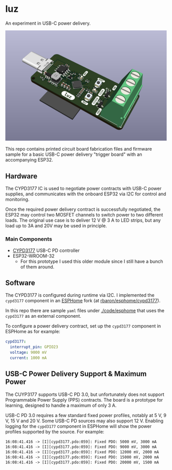 # luz
An experiment in USB-C power delivery.

![PCB render front](./media/3dfront.png)

This repo contains printed circuit board fabrication files and firmware sample for a basic USB-C power delivery "trigger board" with an accompanying ESP32.

## Hardware
The CYPD3177 IC is used to negotiate power contracts with USB-C power supplies, and communicates with the onboard ESP32 via I2C for control and monitoring.

Once the required power delivery contract is successfully negotiated, the ESP32 may control two MOSFET channels to switch power to two different loads. The original use case is to deliver 12 V @ 3 A to LED strips, but any load up to 3A and 20V may be used in principle.

### Main Components
- [CYPD3177](https://www.infineon.com/cms/en/product/universal-serial-bus/usb-c-charging-port-controllers/ez-pd-barrel-connector-replacement-bcr/cypd3177-24lqxq/) USB-C PD controller
- ESP32-WROOM-32
  - For this prototype I used this older module since I still have a bunch of them around.

## Software
The CYPD3177 is configured during runtime via I2C. I implemented the `cypd3177` component in an [ESPHome](https://esphome.io/) fork (at [rbaron/esphome/cypd3177](https://github.com/rbaron/esphome/tree/cypd3177)).

In this repo there are sample `yaml` files under [./code/esphome](./code/esphome) that uses the `cypd3177` as an external component.

To configure a power delivery contract, set up the `cypd3177` component in ESPHome as for example:
```yaml
cypd3177:
  interrupt_pin: GPIO23
  voltage: 9000 mV
  current: 1000 mA
```

## USB-C Power Delivery Support & Maximum Power
The CUYP3177 supports USB-C PD 3.0, but unfortunately does not support Programmable Power Supply (PPS) contracts. The board is a prototype for learning, designed to handle a maximum of only 3 A.

USB-C PD 3.0 requires a few standard fixed power profiles, notably at 5 V, 9 V, 15 V and 20 V. Some USB-C PD sources may also support 12 V. Enabling logging for the `cypd3177` component in ESPHome will show the power profiles supported by the source. For example:

```
16:08:41.416 -> [I][cypd3177.pdo:059]: Fixed PDO: 5000 mV, 3000 mA
16:08:41.416 -> [I][cypd3177.pdo:059]: Fixed PDO: 9000 mV, 3000 mA
16:08:41.416 -> [I][cypd3177.pdo:059]: Fixed PDO: 12000 mV, 2000 mA
16:08:41.416 -> [I][cypd3177.pdo:059]: Fixed PDO: 15000 mV, 2000 mA
16:08:41.416 -> [I][cypd3177.pdo:059]: Fixed PDO: 20000 mV, 1500 mA
```